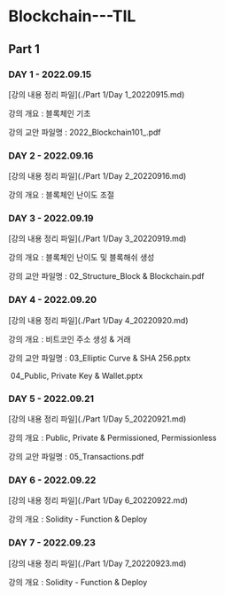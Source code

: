 # Blockchain---TIL

## Part 1

### DAY 1 - 2022.09.15

[강의 내용 정리 파일](./Part 1/Day 1_20220915.md)

강의 개요 : 블록체인 기초

강의 교안 파일명 : 2022_Blockchain101_.pdf



### DAY 2 - 2022.09.16

[강의 내용 정리 파일](./Part 1/Day 2_20220916.md)

강의 개요 : 블록체인 난이도 조절



### DAY 3 - 2022.09.19

[강의 내용 정리 파일](./Part 1/Day 3_20220919.md)

강의 개요 : 블록체인 난이도 및 블록해쉬 생성

강의 교안 파일명 : 02_Structure_Block & Blockchain.pdf



### DAY 4 - 2022.09.20

[강의 내용 정리 파일](./Part 1/Day 4_20220920.md)

강의 개요 : 비트코인 주소 생성 & 거래

강의 교안 파일명 : 03_Elliptic Curve & SHA 256.pptx

​								04_Public, Private Key & Wallet.pptx



### DAY 5 - 2022.09.21

[강의 내용 정리 파일](./Part 1/Day 5_20220921.md)

강의 개요 : Public, Private & Permissioned, Permissionless

강의 교안 파일명 : 05_Transactions.pdf



### DAY 6 - 2022.09.22

[강의 내용 정리 파일](./Part 1/Day 6_20220922.md)

강의 개요 : Solidity - Function & Deploy



### DAY 7 - 2022.09.23

[강의 내용 정리 파일](./Part 1/Day 7_20220923.md)

강의 개요 : Solidity - Function & Deploy

